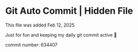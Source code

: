 # Git Auto Commit | Hidden File

This file was added Feb 12, 2025

Just for fun and keeping my daily git commit active 🤪

commit number: 634407
